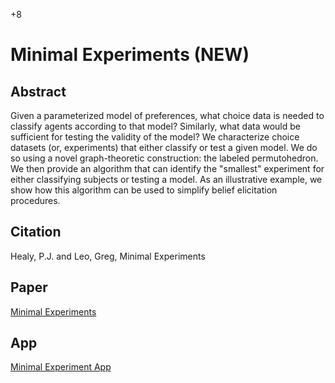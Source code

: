 +8

# Minimal Experiments (NEW)

## Abstract

Given a parameterized model of preferences, what choice data is needed to classify agents according to that model? Similarly, what data would be sufficient for testing the validity of the model? We characterize choice datasets (or, experiments) that either classify or test a given model. We do so using a novel graph-theoretic construction: the labeled permutohedron. We then provide an algorithm that can identify the "smallest" experiment for either classifying subjects or testing a model. As an illustrative example, we show how this algorithm can be used to simplify belief elicitation procedures.

## Citation 

Healy, P.J. and Leo, Greg, Minimal Experiments

## Paper

[Minimal Experiments](../files/Papers/WP_Minimal_Experiments.pdf)  

## App

[Minimal Experiment App](https://gregleo-econ.shinyapps.io/minimalexperiments/)

